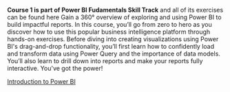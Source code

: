 **Course 1 is part of Power BI Fudamentals Skill Track** and all of its exercises can be found here
Gain a 360° overview of exploring and using Power BI to build impactful reports. In this course, you’ll go from zero to hero as you discover how to use this popular business intelligence platform through hands-on exercises. Before diving into creating visualizations using Power BI's drag-and-drop functionality, you’ll first learn how to confidently load and transform data using Power Query and the importance of data models. You’ll also learn to drill down into reports and make your reports fully interactive. You've got the power!

[Introduction to Power BI](https://github.com/xShaimaa/DataCamp-Power-BI-Fundamentals-Skill-Track/tree/master/01-Introduction-to-Power-BI/) 
